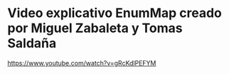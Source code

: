 # Video explicativo EnumMap creado por Miguel Zabaleta y Tomas Saldaña
https://www.youtube.com/watch?v=gRcKdlPEFYM
